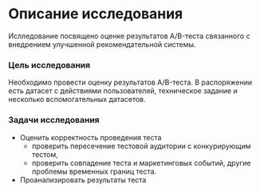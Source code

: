 # Описание исследования

Ислледование посвящено оценке результатов A/B-теста связанного с внедрением улучшенной рекомендательной системы.

### Цель исследования

Необходимо провести оценку результатов A/B-теста. В распоряжении есть датасет с действиями пользователей, техническое задание и несколько вспомогательных датасетов.

### Задачи исследования

- Оценить корректность проведения теста
  - проверить пересечение тестовой аудитории с конкурирующим тестом,
  - проверить совпадение теста и маркетинговых событий, другие проблемы временных границ теста.
- Проанализировать результаты теста

